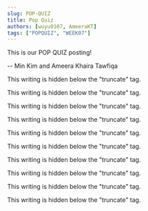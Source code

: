 ```yaml
---
slug: POP-QUIZ
title: Pop Quiz
authors: [wuyu0107, AmeeraKT]
tags: ["POPQUIZ", "WEEK07"]
---
```


This is our POP QUIZ posting!

-- Min Kim and Ameera Khaira Tawfiqa

<!--truncate-->

This writing is hidden below the "truncate" tag.

This writing is hidden below the "truncate" tag.

This writing is hidden below the "truncate" tag.

This writing is hidden below the "truncate" tag.

This writing is hidden below the "truncate" tag.

This writing is hidden below the "truncate" tag.

This writing is hidden below the "truncate" tag.

This writing is hidden below the "truncate" tag.

This writing is hidden below the "truncate" tag.

This writing is hidden below the "truncate" tag.
